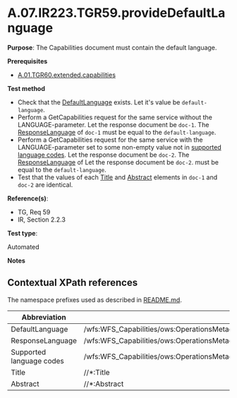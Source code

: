 # A.07.IR223.TGR59.provideDefaultLanguage

**Purpose**: The Capabilities document must contain the default language.

**Prerequisites**

* [A.01.TGR60.extended.capabilities](A.01.TGR60.extended.capabilities.md)

**Test method**

* Check that the [DefaultLanguage](#defaultLanguage) exists. Let it's value be ```default-language```.
* Perform a GetCapabilities request for the same service without the LANGUAGE-parameter. Let the response document be ```doc-1```. The [ResponseLanguage](#responseLanguage) of ```doc-1``` must be equal to the ```default-language```.
* Perform a GetCapabilities request for the same service with the LANGUAGE-parameter set to some non-empty value not in [supported language codes](#supported-languges). Let the response document be ```doc-2```. The [ResponseLanguage](#responseLanguage) of Let the response document be ```doc-2```. must be equal to the ```default-language```.
* Test that the values of each [Title](#title) and [Abstract](#abstract) elements in ```doc-1``` and ```doc-2``` are identical.

**Reference(s)**:

* TG, Req 59
* IR, Section 2.2.3

**Test type**:

Automated

**Notes**

## Contextual XPath references

The namespace prefixes used as described in [README.md](README.md#namespaces).

Abbreviation                                               |  XPath expression
---------------------------------------------------------- | -------------------------------------------------------------------------
DefaultLanguage <a name="defaultLanguage"></a> | /wfs:WFS_Capabilities/ows:OperationsMetadata/ows:ExtendedCapabilities/inspire_dls:ExtendedCapabilities/inspire_common:SupportedLanguages/inspire_common:DefaultLanguage/inspire_common:Language
ResponseLanguage <a name="responseLanguage"></a> | /wfs:WFS_Capabilities/ows:OperationsMetadata/ows:ExtendedCapabilities/inspire_dls:ExtendedCapabilities/inspire_common:ResponseLanguage/inspire_common:Language
Supported language codes <a name="supported-languages"></a>   | /wfs:WFS_Capabilities/ows:OperationsMetadata/ows:ExtendedCapabilities/inspire_dls:ExtendedCapabilities[1]/inspire_common:SupportedLanguages/inspire_common:SupportedLanguage/inspire_common:Language
Title <a name="title"></a> | //\*:Title
Abstract <a name="abstract"></a> | //\*:Abstract
